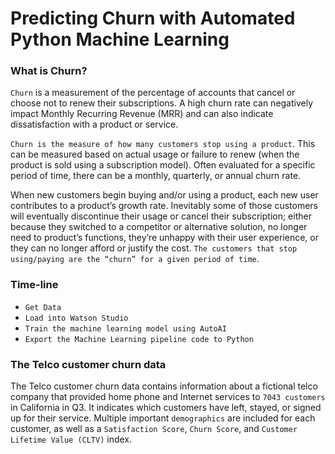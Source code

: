 # Predicting Churn with Automated Python Machine Learning

### What is Churn?

`Churn` is a measurement of the percentage of accounts that cancel or choose not to renew their subscriptions. A high churn rate can negatively impact Monthly Recurring Revenue (MRR) and can also indicate dissatisfaction with a product or service.

`Churn is the measure of how many customers stop using a product`. This can be measured based on actual usage or failure to renew (when the product is sold using a subscription model). Often evaluated for a specific period of time, there can be a monthly, quarterly, or annual churn rate.

When new customers begin buying and/or using a product, each new user contributes to a product’s growth rate. Inevitably some of those customers will eventually discontinue their usage or cancel their subscription; either because they switched to a competitor or alternative solution, no longer need to product’s functions, they’re unhappy with their user experience, or they can no longer afford or justify the cost. `The customers that stop using/paying are the “churn” for a given period of time`.

### Time-line

- `Get Data`
- `Load into Watson Studio`
- `Train the machine learning model using AutoAI`
- `Export the Machine Learning pipeline code to Python`


### The Telco customer churn data 

The Telco customer churn data contains information about a fictional telco company that provided home phone and Internet services to `7043 customers` in California in Q3. It indicates which customers have left, stayed, or signed up for their service. Multiple important `demographics` are included for each customer, as well as a `Satisfaction Score`, `Churn Score`, and `Customer Lifetime Value (CLTV)` index.


